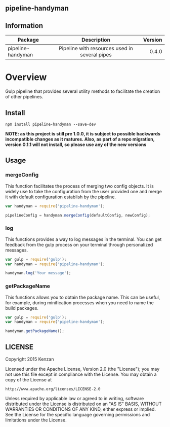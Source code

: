 ## pipeline-handyman


## Information

| Package       | Description   | Version|
| ------------- |:-------------:| -----:|
| pipeline-handyman| Pipeline with resources used in several pipes | 0.4.0 |

# Overview

Gulp pipeline that provides several utility methods to facilitate the creation of other pipelines.

## Install

`npm install pipeline-handyman --save-dev`

**NOTE: as this project is still pre 1.0.0, it is subject to possible backwards incompatible changes as it matures.
Also, as part of a repo migration, version 0.1.1 will not install, so please use any of the new versions**

## Usage

### mergeConfig

This function facilitates the process of merging two config objects. It is widely use to take the configuration from the 
user provided one and merge it with default configuration establish by the pipeline.

```javascript
var handyman = require('pipeline-handyman');

pipelineConfig = handyman.mergeConfig(defaultConfig, newConfig);

```

### log

This functions provides a way to log messages in the terminal. You can get feedback from the gulp process on your terminal through personalized messages.

```javascript
var gulp = require('gulp');
var handyman = require('pipeline-handyman');

handyman.log('Your message');
```

### getPackageName

This functions allows you to obtain the package name. This can be useful, for example, during minification processes when you need to name the build packages.

```javascript
var gulp = require('gulp');
var handyman = require('pipeline-handyman');

handyman.getPackageName();
```


## LICENSE
Copyright 2015 Kenzan

Licensed under the Apache License, Version 2.0 (the "License");
you may not use this file except in compliance with the License.
You may obtain a copy of the License at

    http://www.apache.org/licenses/LICENSE-2.0

Unless required by applicable law or agreed to in writing, software
distributed under the License is distributed on an "AS IS" BASIS,
WITHOUT WARRANTIES OR CONDITIONS OF ANY KIND, either express or implied.
See the License for the specific language governing permissions and
limitations under the License.

